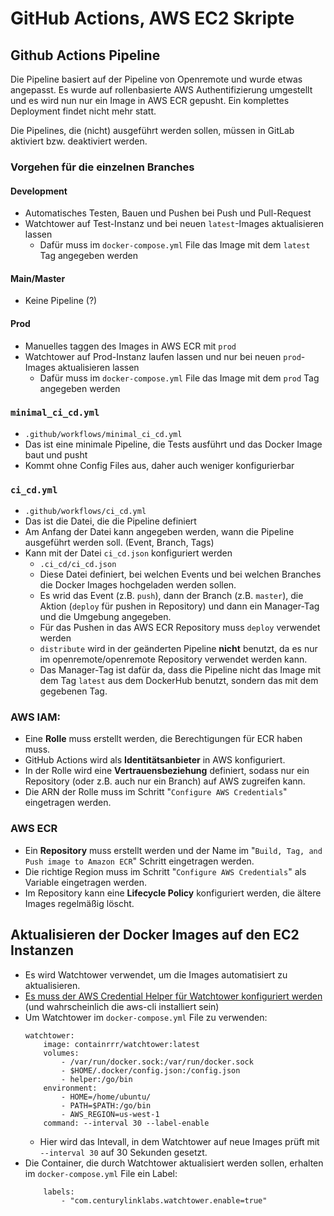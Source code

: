 # GitHub Actions, AWS EC2 Skripte
## Github Actions Pipeline
Die Pipeline basiert auf der Pipeline von Openremote und wurde etwas angepasst.
Es wurde auf rollenbasierte AWS Authentifizierung umgestellt und es wird nun nur ein Image in AWS ECR gepusht. Ein komplettes Deployment findet nicht mehr statt.

Die Pipelines, die (nicht) ausgeführt werden sollen, müssen in GitLab aktiviert bzw. deaktiviert werden.
### Vorgehen für die einzelnen Branches
#### Development
- Automatisches Testen, Bauen und Pushen bei Push und Pull-Request
- Watchtower auf Test-Instanz und bei neuen `latest`-Images aktualisieren lassen
    - Dafür muss im `docker-compose.yml` File das Image mit dem `latest` Tag angegeben werden
#### Main/Master
- Keine Pipeline (?)
#### Prod
- Manuelles taggen des Images in AWS ECR mit `prod`
- Watchtower auf Prod-Instanz laufen lassen und nur bei neuen `prod`-Images aktualisieren lassen
    - Dafür muss im `docker-compose.yml` File das Image mit dem `prod` Tag angegeben werden

### `minimal_ci_cd.yml`
- `.github/workflows/minimal_ci_cd.yml`
- Das ist eine minimale Pipeline, die Tests ausführt und das Docker Image baut und pusht
- Kommt ohne Config Files aus, daher auch weniger konfigurierbar
### `ci_cd.yml`
- `.github/workflows/ci_cd.yml`
- Das ist die Datei, die die Pipeline definiert
- Am Anfang der Datei kann angegeben werden, wann die Pipeline ausgeführt werden soll. (Event, Branch, Tags)
- Kann mit der Datei `ci_cd.json` konfiguriert werden
    - `.ci_cd/ci_cd.json`
    - Diese Datei definiert, bei welchen Events und bei welchen Branches die Docker Images hochgeladen werden sollen.
    - Es wrid das Event (z.B. `push`), dann der Branch (z.B. `master`), die Aktion (`deploy` für pushen in Repository) und dann ein Manager-Tag und die Umgebung angegeben.
    - Für das Pushen in das AWS ECR Repository muss `deploy` verwendet werden
    - `distribute` wird in der geänderten Pipeline __nicht__ benutzt, da es nur im openremote/openremote Repository verwendet werden kann.
    - Das Manager-Tag ist dafür da, dass die Pipeline nicht das Image mit dem Tag `latest` aus dem DockerHub benutzt, sondern das mit dem gegebenen Tag.
### AWS IAM:
- Eine **Rolle** muss erstellt werden, die Berechtigungen für ECR haben muss.
- GitHub Actions wird als **Identitätsanbieter** in AWS konfiguriert.
- In der Rolle wird eine **Vertrauensbeziehung** definiert, sodass nur ein Repository (oder z.B. auch nur ein Branch) auf AWS zugreifen kann.
- Die ARN der Rolle muss im Schritt "`Configure AWS Credentials`" eingetragen werden. 
### AWS ECR
- Ein **Repository** muss erstellt werden und der Name im "`Build, Tag, and Push image to Amazon ECR`" Schritt eingetragen werden.
- Die richtige Region muss im Schritt "`Configure AWS Credentials`" als Variable eingetragen werden.
- Im Repository kann eine **Lifecycle Policy** konfiguriert werden, die ältere Images regelmäßig löscht.

## Aktualisieren der Docker Images auf den EC2 Instanzen
- Es wird Watchtower verwendet, um die Images automatisiert zu aktualisieren.
- [Es muss der AWS Credential Helper für Watchtower konfiguriert werden](https://containrrr.dev/watchtower/private-registries/#credential_helpers) (und wahrscheinlich die aws-cli installiert sein)
- Um Watchtower im `docker-compose.yml` File zu verwenden:
    ```
    watchtower:
        image: containrrr/watchtower:latest
        volumes:
            - /var/run/docker.sock:/var/run/docker.sock
            - $HOME/.docker/config.json:/config.json
            - helper:/go/bin
        environment:
            - HOME=/home/ubuntu/
            - PATH=$PATH:/go/bin
            - AWS_REGION=us-west-1
        command: --interval 30 --label-enable
    ```
    - Hier wird das Intevall, in dem Watchtower auf neue Images prüft mit `--interval 30` auf 30 Sekunden gesetzt.
- Die Container, die durch Watchtower aktualisiert werden sollen, erhalten im `docker-compose.yml` File ein Label:
    ```
        labels:
            - "com.centurylinklabs.watchtower.enable=true"
    ```